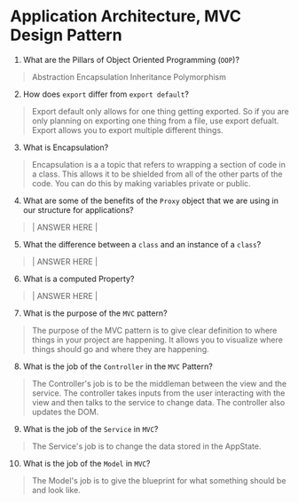 # Application Architecture, MVC Design Pattern
01. What are the Pillars of Object Oriented Programming (`OOP`)?
  
  > Abstraction
    Encapsulation
    Inheritance
    Polymorphism

02. How does `export` differ from `export default`?
  
  > Export default only allows for one thing getting exported. So if you are only planning on exporting one thing from a file, use export defualt. Export allows you to export multiple different things.

03. What is Encapsulation?
  
  > Encapsulation is a a topic that refers to wrapping a section of code in a class. This allows it to be shielded from all of the other parts of the code. You can do this by making variables private or public.

04. What are some of the benefits of the `Proxy` object that we are using in our structure for applications?
  
  > | ANSWER HERE |

05. What the difference between a `class` and an instance of a `class`?
  
  > | ANSWER HERE |

06. What is a computed Property?
  
  > | ANSWER HERE |

07. What is the purpose of the `MVC` pattern?
  
  > The purpose of the MVC pattern is to give clear definition to where things in your project are happening. It allows you to visualize where things should go and where they are happening.

08. What is the job of the `Controller` in the `MVC` Pattern?
  
  > The Controller's job is to be the middleman between the view and the service. The controller takes inputs from the user interacting with the view and then talks to the service to change data. The controller also updates the DOM.

09. What is the job of the `Service` in `MVC`?
  
  > The Service's job is to change the data stored in the AppState.

10. What is the job of the `Model` in `MVC`?
  
  > The Model's job is to give the blueprint for what something should be and look like. 
